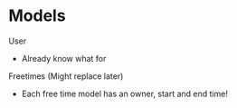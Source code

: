 Models
======


User
- Already know what for


Freetimes (Might replace later)
- Each free time model has an owner, start and end time!